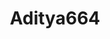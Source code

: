 ---
title: Aditya664
github: https://github.com/Aditya664
mode: dark
transition: 1s
score: 77.1
archetype:
- Little Bit of Everything
---